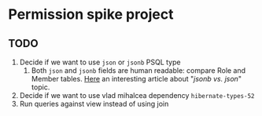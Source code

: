 # Permission spike project

## TODO
1. Decide if we want to use `json` or `jsonb` PSQL type
    1. Both `json` and `jsonb` fields are human readable: compare Role and Member tables. 
    [Here](https://www.compose.com/articles/faster-operations-with-the-jsonb-data-type-in-postgresql/) an interesting 
    article about "_jsonb vs. json_" topic.
2. Decide if we want to use vlad mihalcea dependency `hibernate-types-52` 
3. Run queries against view instead of using join

##
